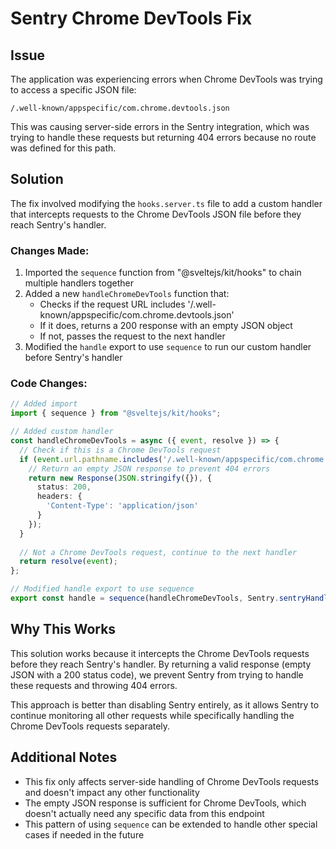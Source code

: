 # Sentry Chrome DevTools Fix

## Issue
The application was experiencing errors when Chrome DevTools was trying to access a specific JSON file:
```
/.well-known/appspecific/com.chrome.devtools.json
```

This was causing server-side errors in the Sentry integration, which was trying to handle these requests but returning 404 errors because no route was defined for this path.

## Solution
The fix involved modifying the `hooks.server.ts` file to add a custom handler that intercepts requests to the Chrome DevTools JSON file before they reach Sentry's handler.

### Changes Made:
1. Imported the `sequence` function from "@sveltejs/kit/hooks" to chain multiple handlers together
2. Added a new `handleChromeDevTools` function that:
   - Checks if the request URL includes '/.well-known/appspecific/com.chrome.devtools.json'
   - If it does, returns a 200 response with an empty JSON object
   - If not, passes the request to the next handler
3. Modified the `handle` export to use `sequence` to run our custom handler before Sentry's handler

### Code Changes:
```typescript
// Added import
import { sequence } from "@sveltejs/kit/hooks";

// Added custom handler
const handleChromeDevTools = async ({ event, resolve }) => {
  // Check if this is a Chrome DevTools request
  if (event.url.pathname.includes('/.well-known/appspecific/com.chrome.devtools.json')) {
    // Return an empty JSON response to prevent 404 errors
    return new Response(JSON.stringify({}), {
      status: 200,
      headers: {
        'Content-Type': 'application/json'
      }
    });
  }
  
  // Not a Chrome DevTools request, continue to the next handler
  return resolve(event);
};

// Modified handle export to use sequence
export const handle = sequence(handleChromeDevTools, Sentry.sentryHandle());
```

## Why This Works
This solution works because it intercepts the Chrome DevTools requests before they reach Sentry's handler. By returning a valid response (empty JSON with a 200 status code), we prevent Sentry from trying to handle these requests and throwing 404 errors.

This approach is better than disabling Sentry entirely, as it allows Sentry to continue monitoring all other requests while specifically handling the Chrome DevTools requests separately.

## Additional Notes
- This fix only affects server-side handling of Chrome DevTools requests and doesn't impact any other functionality
- The empty JSON response is sufficient for Chrome DevTools, which doesn't actually need any specific data from this endpoint
- This pattern of using `sequence` can be extended to handle other special cases if needed in the future